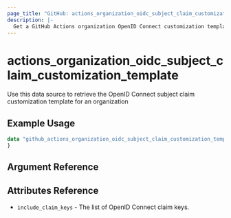 ```yaml
---
page_title: "GitHub: actions_organization_oidc_subject_claim_customization_template"
description: |-
  Get a GitHub Actions organization OpenID Connect customization template
---
```


# actions_organization_oidc_subject_claim_customization_template

Use this data source to retrieve the OpenID Connect subject claim customization template for an organization

## Example Usage

```terraform
data "github_actions_organization_oidc_subject_claim_customization_template" "example" {
}
```

## Argument Reference

## Attributes Reference

* `include_claim_keys` - The list of OpenID Connect claim keys.
